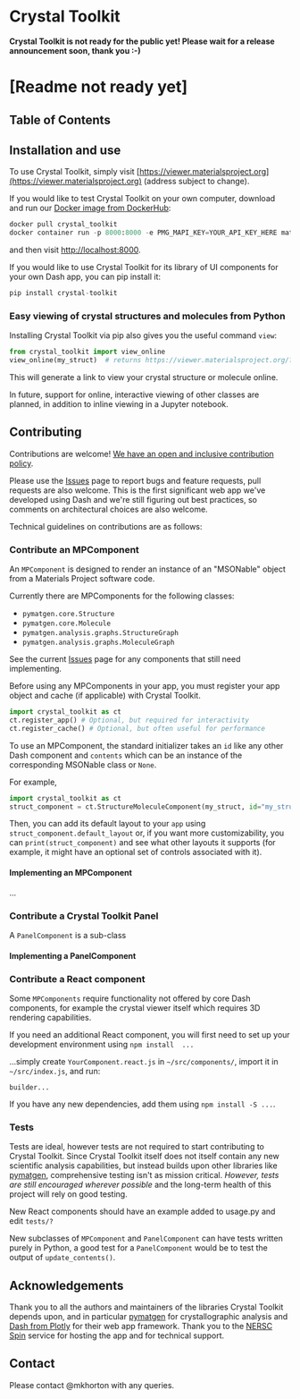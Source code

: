# Crystal Toolkit

**Crystal Toolkit is not ready for the public yet! Please wait for a release announcement soon, thank you :-)** 

# [Readme not ready yet]

## Table of Contents

## Installation and use

To use Crystal Toolkit, simply visit [https://viewer.materialsproject.org](https://viewer.materialsproject.org) (address subject to change).


If you would like to test Crystal Toolkit on your own computer, download and run our [Docker image from DockerHub](https://hub.docker.com/r/materialsproject/crystal_toolkit):

```python
docker pull crystal_toolkit
docker container run -p 8000:8000 -e PMG_MAPI_KEY=YOUR_API_KEY_HERE materialsproject/crystal_toolkit
```

and then visit [http://localhost:8000](http://localhost:8000).

If you would like to use Crystal Toolkit for its library of UI components
for your own Dash app, you can pip install it:

```python
pip install crystal-toolkit
```

### Easy viewing of crystal structures and molecules from Python

Installing Crystal Toolkit via pip also gives you the useful command `view`:

```python
from crystal_toolkit import view_online
view_online(my_struct)  # returns https://viewer.materialsproject.org/?token=...
```

This will generate a link to view your crystal structure or molecule online. 

In future, support for online, interactive viewing of other classes are planned, 
in addition to inline viewing in a Jupyter notebook.

## Contributing

Contributions are welcome! [We have an open and inclusive contribution policy](...).

Please use the [Issues]() page to report bugs and feature requests, pull requests are also welcome.
This is the first significant web app we've developed using Dash and we're still figuring out 
best practices, so comments on architectural choices are also welcome.

Technical guidelines on contributions are as follows:

### Contribute an MPComponent

An `MPComponent` is designed to render an instance of an "MSONable"
object from a Materials Project software code.

Currently there are MPComponents for the following classes:

- `pymatgen.core.Structure`
- `pymatgen.core.Molecule`
- `pymatgen.analysis.graphs.StructureGraph`
- `pymatgen.analysis.graphs.MoleculeGraph`

See the current [Issues](???) page for any components that still need implementing.

Before using any MPComponents in your app, you must register your app object and cache
(if applicable) with Crystal Toolkit.

```python
import crystal_toolkit as ct
ct.register_app() # Optional, but required for interactivity
ct.register_cache() # Optional, but often useful for performance
```

To use an MPComponent, the standard initializer takes an `id` like any other Dash component and `contents`
which can be an instance of the corresponding MSONable class or `None`.

For example,

```python
import crystal_toolkit as ct
struct_component = ct.StructureMoleculeComponent(my_struct, id="my_structure_visualizer")
```

Then, you can add its default layout to your `app` using `struct_component.default_layout`
or, if you want more customizability, you can `print(struct_component)` and see
what other layouts it supports (for example, it might have an optional set of controls associated
with it).

#### Implementing an MPComponent

...

### Contribute a Crystal Toolkit Panel

A `PanelComponent` is a sub-class

#### Implementing a PanelComponent

### Contribute a React component

Some `MPComponents` require functionality not offered by core Dash components, 
for example the crystal viewer itself which requires 3D rendering capabilities.

If you need an additional React component, you will first need to set up 
your development environment using `npm install  ...`

...simply create `YourComponent.react.js`
in `~/src/components/`, import it in `~/src/index.js`, and run:

`builder...`

If you have any new dependencies, add them using `npm install -S ...`.

### Tests

Tests are ideal, however tests are not required to start contributing 
to Crystal Toolkit. Since Crystal Toolkit itself does not itself contain any new 
scientific analysis capabilities, but instead builds upon other libraries 
like [pymatgen](http://pymatgen.org), comprehensive testing isn't as 
mission critical. *However, tests are still encouraged wherever possible* 
and the long-term health of this project will rely on good testing.

New React components should have an example added to usage.py and edit `tests/?`

New subclasses of `MPComponent` and `PanelComponent` can have tests
written purely in Python, a good test for a `PanelComponent` would be to
test the output of `update_contents()`.

## Acknowledgements

Thank you to all the authors and maintainers of the libraries Crystal Toolkit 
depends upon, and in particular [pymatgen](http://pymatgen.org) for crystallographic 
analysis and [Dash from Plotly](https://plot.ly/products/dash/) for their web app framework. Thank you 
to the [NERSC Spin](http://www.nersc.gov/users/data-analytics/spin/) service for hosting the app and
for technical support.

## Contact

Please contact @mkhorton with any queries.
